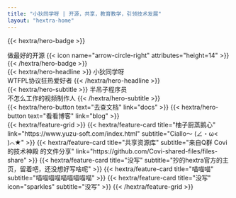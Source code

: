 ```yaml
---
title: "小狄同学呀 | 开源，共享，教育教学，引领技术发展"
layout: "hextra-home"
---
```


{{< hextra/hero-badge >}}
  <div class="hx:w-2 hx:h-2 hx:rounded-full hx:bg-primary-400"></div>
  <span>做最好的开源</span>
  {{< icon name="arrow-circle-right" attributes="height=14" >}}
{{< /hextra/hero-badge >}}

<div class="hx:mt-6 hx:mb-6">
{{< hextra/hero-headline >}}
  小狄同学呀&nbsp;<br class="hx:sm:block hx:hidden" />WTFPL协议狂热爱好者
{{< /hextra/hero-headline >}}
</div>

<div class="hx:mb-12">
{{< hextra/hero-subtitle >}}
  半吊子程序员&nbsp;<br class="hx:sm:block hx:hidden" />不怎么工作的视频制作人
{{< /hextra/hero-subtitle >}}
</div>

<div class="hx:mb-6">
{{< hextra/hero-button text="去查文档" link="docs" >}}
{{< hextra/hero-button text="看看博客" link="blog" >}}
</div>

<div class="hx:mt-6"></div>
{{< hextra/feature-grid >}}
  {{< hextra/feature-card
    title="柚子厨蒸鹅心"
	link="https://www.yuzu-soft.com/index.html"
    subtitle="Ciallo～ (∠・ω< )⌒★"
  >}}
  {{< hextra/feature-card
    title="共享资源库"
    subtitle="来自Q群 Covi的技术神殿 的文件分享"
	link="https://github.com/Covi-shared-files/files-share"
  >}}
  {{< hextra/feature-card
    title="没写"
    subtitle="抄的hextra官方的主页，留着吧，还没想好写啥呢"
  >}}
  {{< hextra/feature-card
    title="喵喵喵"
    subtitle="喵喵喵喵喵喵喵喵喵"
  >}}
  {{< hextra/feature-card
    title="没写"
    icon="sparkles"
    subtitle="没写"
  >}}
{{< /hextra/feature-grid >}}
